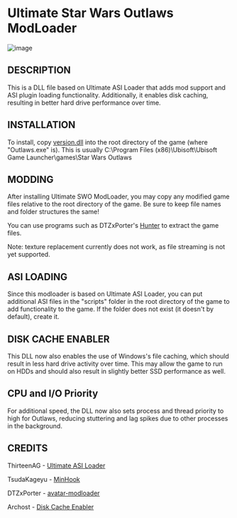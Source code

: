 # Ultimate Star Wars Outlaws ModLoader

![image](https://store.ubisoft.com/on/demandware.static/-/Sites-masterCatalog/default/dw23f30fd8/images/pdpbanner/645ba713a9ce0448bffa4c12-bg.jpg)

## DESCRIPTION

This is a DLL file based on Ultimate ASI Loader that adds mod support and ASI plugin loading functionality. Additionally, it enables disk caching, resulting in better hard drive performance over time.

## INSTALLATION

To install, copy [version.dll](https://github.com/patrickmollohan/Ultimate-SWO-ModLoader/releases/latest/download/version.dll) into the root directory of the game (where "Outlaws.exe" is). This is usually C:\Program Files (x86)\Ubisoft\Ubisoft Game Launcher\games\Star Wars Outlaws

## MODDING

After installing Ultimate SWO ModLoader, you may copy any modified game files relative to the root directory of the game. Be sure to keep file names and folder structures the same!

You can use programs such as DTZxPorter's [Hunter](https://dtzxporter.com/tools/hunter) to extract the game files.

Note: texture replacement currently does not work, as file streaming is not yet supported.

## ASI LOADING

Since this modloader is based on Ultimate ASI Loader, you can put additional ASI files in the "scripts" folder in the root directory of the game to add functionality to the game. If the folder does not exist (it doesn't by default), create it.

## DISK CACHE ENABLER

This DLL now also enables the use of Windows's file caching, which should result in less hard drive activity over time. This may allow the game to run on HDDs and should also result in slightly better SSD performance as well.

## CPU and I/O Priority
For additional speed, the DLL now also sets process and thread priority to high for Outlaws, reducing stuttering and lag spikes due to other processes in the background.

## CREDITS

ThirteenAG - [Ultimate ASI Loader](https://github.com/ThirteenAG/Ultimate-ASI-Loader)

TsudaKageyu - [MinHook](https://github.com/TsudaKageyu/minhook)

DTZxPorter - [avatar-modloader](https://github.com/dtzxporter/avatar-modloader)

Archost - [Disk Cache Enabler](https://www.nexusmods.com/skyrimspecialedition/mods/100975)
